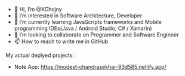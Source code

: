 - 👋 Hi, I’m @KChojny
- 👀 I’m interested in Software Architecture, Developer
- 🌱 I’m currently learning JavaScripts frameworks and Mobile programming IDEs(Java / Android Studio, C# / Xamarin)
- 💞️ I’m looking to collaborate on Programmer and Software Enginner
- 📫 How to reach to write me in GitHub

My actual deplyed projects:
- Note App: https://modest-chandrasekhar-93d585.netlify.app/


